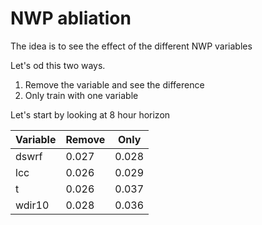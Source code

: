 # NWP abliation

The idea is to see the effect of the different NWP variables

Let's od this two ways.
1. Remove the variable and see the difference
2. Only train with one variable

Let's start by looking at 8 hour horizon

| Variable | Remove | Only  |
|----------|--------|-------|
| dswrf    | 0.027  | 0.028 | 
| lcc      | 0.026  | 0.029 | 
| t        | 0.026  | 0.037 | 
| wdir10   | 0.028  | 0.036 | 

